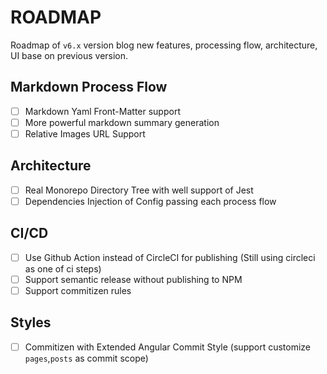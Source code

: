 # ROADMAP

Roadmap of `v6.x` version blog new features, processing flow, architecture, UI base on previous version.

## Markdown Process Flow

- [ ] Markdown Yaml Front-Matter support
- [ ] More powerful markdown summary generation
- [ ] Relative Images URL Support

## Architecture

- [ ] Real Monorepo Directory Tree with well support of Jest
- [ ] Dependencies Injection of Config passing each process flow

## CI/CD

- [ ] Use Github Action instead of CircleCI for publishing (Still using circleci as one of ci steps)
- [ ] Support semantic release without publishing to NPM
- [ ] Support commitizen rules

## Styles

- [ ] Commitizen with Extended Angular Commit Style (support customize `pages`,`posts` as commit scope)
